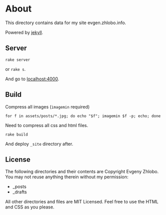 # About

This directory contains data for my site evgen.zhlobo.info.

Powered by [jekyll](http://jekyllrb.com).

## Server

```
rake server
```

or `rake s`.

And go to [localhost:4000](http://127.0.0.1:4000/).

## Build

Compress all images (`imagemin` required)

```
for f in assets/posts/*.jpg; do echo "$f"; imagemin $f -p; echo; done
```

Need to compress all css and html files.

```
rake build
```

And deploy `_site` directory after.

## License

The following directories and their contents are Copyright Evgeny Zhlobo. You may not reuse anything therein without my permission:

* _posts
* _drafts

All other directories and files are MIT Licensed. Feel free to use the HTML and CSS as you please.

